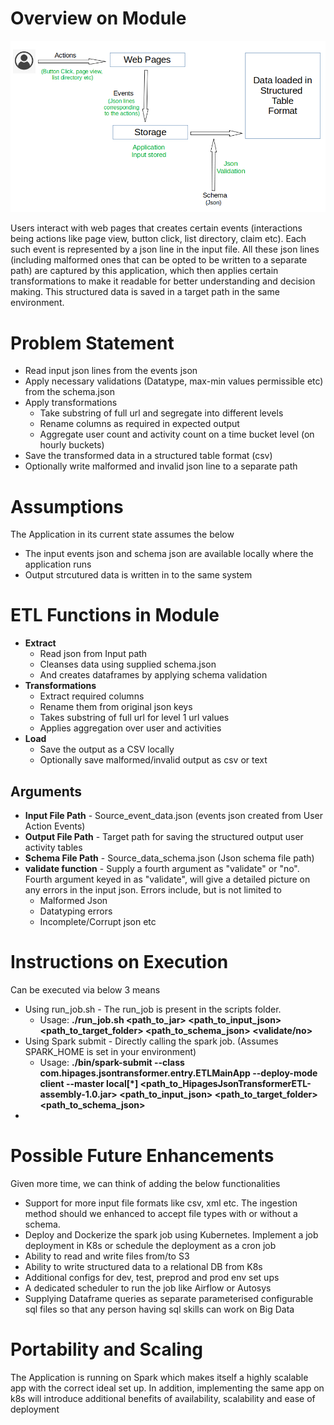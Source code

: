 # Overview on Module
![alt text](https://github.com/bibinnahas/ETLAppJsonTransformer/blob/master/src/main/resources/WF_Hipages.png)

Users interact with web pages that creates certain events (interactions being actions like page view, button click, list directory, claim etc). Each such event is represented by a json line in the input file. All these json lines (including malformed ones that can be opted to be written to a separate path) are captured by this application, which then applies certain transformations to make it readable for better understanding and decision making. This structured data is saved in a target path in the same environment.   
# Problem Statement
- Read input json lines from the events json
- Apply necessary validations (Datatype, max-min values permissible etc) from the schema.json
- Apply transformations
   * Take substring of full url and segregate into different levels
   * Rename columns as required in expected output
   * Aggregate user count and activity count on a time bucket level (on hourly buckets)
- Save the transformed data in a structured table format (csv)
- Optionally write malformed and invalid json line to a separate path
# Assumptions
The Application in its current state assumes the below
- The input events json and schema json are available locally where the application runs
- Output strcutured data is written in to the same system
# ETL Functions in Module
- **Extract**
  * Read json from Input path
  * Cleanses data using supplied schema.json
  * And creates dataframes by applying schema validation
- **Transformations**
  * Extract required columns
  * Rename them from original json keys
  * Takes substring of full url for level 1 url values
  * Applies aggregation over user and activities
- **Load**
  * Save the output as a CSV locally
  * Optionally save malformed/invalid output as csv or text
## Arguments
- **Input File Path** - Source_event_data.json (events json created from User Action Events)
- **Output File Path** - Target path for saving the structured output user activity tables
- **Schema File Path** - Source_data_schema.json (Json schema file path)
- **validate function** - Supply a fourth argument as "validate" or "no". Fourth argument keyed in as  "validate", will give a detailed picture on any errors in the input json. Errors include, but is not limited to
   * Malformed Json
   * Datatyping errors
   * Incomplete/Corrupt json etc
# Instructions on Execution
Can be executed via below 3 means
- Using run_job.sh - The run_job is present in the scripts folder.
  * Usage: **./run_job.sh <path_to_jar> <path_to_input_json> <path_to_target_folder> <path_to_schema_json> <validate/no>**
- Using Spark submit - Directly calling the spark job. (Assumes SPARK_HOME is set in your environment)
  * Usage: **./bin/spark-submit --class com.hipages.jsontransformer.entry.ETLMainApp --deploy-mode client --master local[*] <path_to_HipagesJsonTransformerETL-assembly-1.0.jar> <path_to_input_json> <path_to_target_folder> <path_to_schema_json>**
- 
# Possible Future Enhancements
Given more time, we can think of adding the below functionalities
- Support for more input file formats like csv, xml etc. The ingestion method should we enhanced to accept file types with or without a schema.
- Deploy and Dockerize the spark job using Kubernetes. Implement a job deployment in K8s or schedule the deployment as a cron job
- Ability to read and write files from/to S3
- Ability to write structured data to a relational DB from K8s
- Additional configs for dev, test, preprod and prod env set ups
- A dedicated scheduler to run the job like Airflow or Autosys
- Supplying Dataframe queries as separate parameterised configurable sql files so that any person having sql skills can work on Big Data 
# Portability and Scaling
The Application is running on Spark which makes itself a highly scalable app with the correct ideal set up. In addition, implementing the same app on k8s will introduce additional benefits of availability, scalability and ease of deployment
